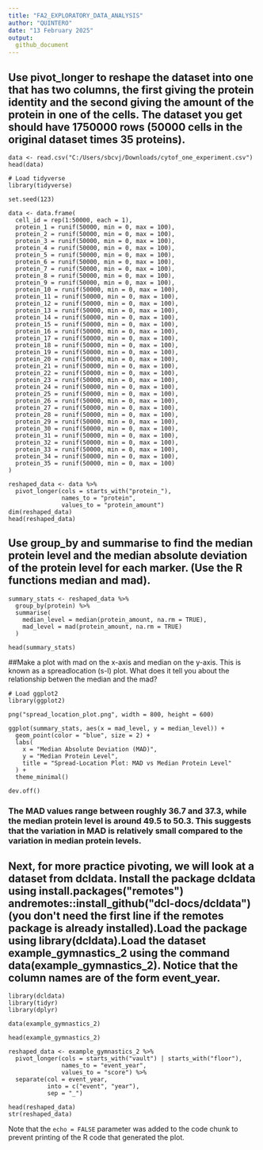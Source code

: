 ```yaml
---
title: "FA2_EXPLORATORY_DATA_ANALYSIS"
author: "QUINTERO"
date: "13 February 2025"
output:
  github_document
---
```



## Use pivot_longer to reshape the dataset into one that has two columns, the first giving the protein identity and the second giving the amount of the protein in one of the cells. The dataset you get should have 1750000 rows (50000 cells in the original dataset times 35 proteins).

```{r}
data <- read.csv("C:/Users/sbcvj/Downloads/cytof_one_experiment.csv")
head(data)

# Load tidyverse
library(tidyverse)

set.seed(123) 

data <- data.frame(
  cell_id = rep(1:50000, each = 1),
  protein_1 = runif(50000, min = 0, max = 100),
  protein_2 = runif(50000, min = 0, max = 100),
  protein_3 = runif(50000, min = 0, max = 100),
  protein_4 = runif(50000, min = 0, max = 100),
  protein_5 = runif(50000, min = 0, max = 100),
  protein_6 = runif(50000, min = 0, max = 100),
  protein_7 = runif(50000, min = 0, max = 100),
  protein_8 = runif(50000, min = 0, max = 100),
  protein_9 = runif(50000, min = 0, max = 100),
  protein_10 = runif(50000, min = 0, max = 100),
  protein_11 = runif(50000, min = 0, max = 100),
  protein_12 = runif(50000, min = 0, max = 100),
  protein_13 = runif(50000, min = 0, max = 100),
  protein_14 = runif(50000, min = 0, max = 100),
  protein_15 = runif(50000, min = 0, max = 100),
  protein_16 = runif(50000, min = 0, max = 100),
  protein_17 = runif(50000, min = 0, max = 100),
  protein_18 = runif(50000, min = 0, max = 100),
  protein_19 = runif(50000, min = 0, max = 100),
  protein_20 = runif(50000, min = 0, max = 100),
  protein_21 = runif(50000, min = 0, max = 100),
  protein_22 = runif(50000, min = 0, max = 100),
  protein_23 = runif(50000, min = 0, max = 100),
  protein_24 = runif(50000, min = 0, max = 100),
  protein_25 = runif(50000, min = 0, max = 100),
  protein_26 = runif(50000, min = 0, max = 100),
  protein_27 = runif(50000, min = 0, max = 100),
  protein_28 = runif(50000, min = 0, max = 100),
  protein_29 = runif(50000, min = 0, max = 100),
  protein_30 = runif(50000, min = 0, max = 100),
  protein_31 = runif(50000, min = 0, max = 100),
  protein_32 = runif(50000, min = 0, max = 100),
  protein_33 = runif(50000, min = 0, max = 100),
  protein_34 = runif(50000, min = 0, max = 100),
  protein_35 = runif(50000, min = 0, max = 100)
)

reshaped_data <- data %>%
  pivot_longer(cols = starts_with("protein_"),
               names_to = "protein",          
               values_to = "protein_amount")  
dim(reshaped_data)  
head(reshaped_data)

```

## Use group_by and summarise to find the median protein level and the median absolute deviation of the protein level for each marker. (Use the R functions median and mad).

```{r}
summary_stats <- reshaped_data %>%
  group_by(protein) %>%
  summarise(
    median_level = median(protein_amount, na.rm = TRUE),  
    mad_level = mad(protein_amount, na.rm = TRUE)         
  )

head(summary_stats)
```

##Make a plot with mad on the x-axis and median on the y-axis. This is known as a spreadlocation (s-l) plot. What does it tell you about the relationship betwen the median and the mad?

```{r}
# Load ggplot2
library(ggplot2)

png("spread_location_plot.png", width = 800, height = 600)

ggplot(summary_stats, aes(x = mad_level, y = median_level)) +
  geom_point(color = "blue", size = 2) +  
  labs(
    x = "Median Absolute Deviation (MAD)", 
    y = "Median Protein Level",            
    title = "Spread-Location Plot: MAD vs Median Protein Level"
  ) +
  theme_minimal()

dev.off() 
```

### The MAD values range between roughly 36.7 and 37.3, while the median protein level is around 49.5 to 50.3. This suggests that the variation in MAD is relatively small compared to the variation in median protein levels.


## Next, for more practice pivoting, we will look at a dataset from dcldata. Install the package dcldata using install.packages("remotes") andremotes::install_github("dcl-docs/dcldata") (you don't need the first line if the remotes package is already installed).Load the package using library(dcldata).Load the dataset example_gymnastics_2 using the command data(example_gymnastics_2). Notice that the column names are of the form event_year.

```{r}
library(dcldata)
library(tidyr)
library(dplyr)

data(example_gymnastics_2)

head(example_gymnastics_2)

reshaped_data <- example_gymnastics_2 %>%
  pivot_longer(cols = starts_with("vault") | starts_with("floor"),  
               names_to = "event_year",       
               values_to = "score") %>%       
  separate(col = event_year,                   
           into = c("event", "year"),         
           sep = "_")                         

head(reshaped_data)
str(reshaped_data)
```




Note that the `echo = FALSE` parameter was added to the code chunk to prevent printing of the R code that generated the plot.
